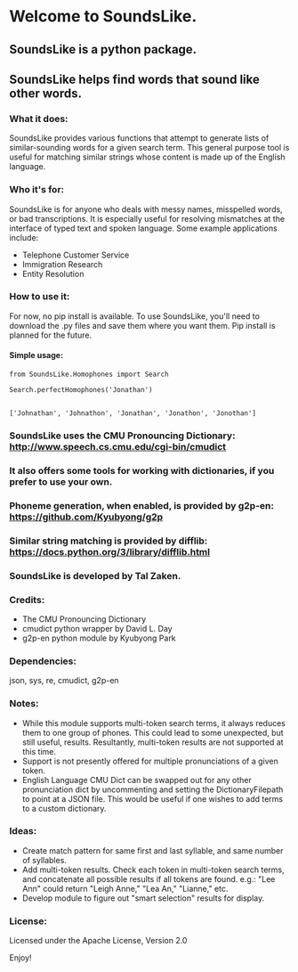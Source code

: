 # Welcome to SoundsLike. 

## SoundsLike is a python package. 
## SoundsLike helps find words that sound like other words.

### What it does:

SoundsLike provides various functions that attempt to generate lists of similar-sounding words for a given search term. This general purpose tool is useful for matching similar strings whose content is made up of the English language.

### Who it's for:

SoundsLike is for anyone who deals with messy names, misspelled words, or bad transcriptions. It is especially useful for resolving mismatches at the interface of typed text and spoken language. Some example applications include:

- Telephone Customer Service
- Immigration Research
- Entity Resolution

### How to use it:

For now, no pip install is available. To use SoundsLike, you'll need to download the .py files and save them where you want them. Pip install is planned for the future.

#### Simple usage:

    from SoundsLike.Homophones import Search
    
    Search.perfectHomophones('Jonathan')


    ['Johnathan', 'Johnathon', 'Jonathan', 'Jonathon', 'Jonothan']
            
### SoundsLike uses the CMU Pronouncing Dictionary: http://www.speech.cs.cmu.edu/cgi-bin/cmudict
### It also offers some tools for working with dictionaries, if you prefer to use your own. 
### Phoneme generation, when enabled, is provided by g2p-en: https://github.com/Kyubyong/g2p
### Similar string matching is provided by difflib: https://docs.python.org/3/library/difflib.html

### SoundsLike is developed by Tal Zaken.

### Credits:
- The CMU Pronouncing Dictionary
- cmudict python wrapper by David L. Day
- g2p-en python module by Kyubyong Park

### Dependencies:
      
json, sys, re, cmudict, g2p-en
 
### Notes:
- While this module supports multi-token search terms, it always reduces them to one group of phones. This could lead to some unexpected, but still useful, results. Resultantly, multi-token results are not supported at this time.
- Support is not presently offered for multiple pronunciations of a given token.
- English Language CMU Dict can be swapped out for any other pronunciation dict by uncommenting and setting the DictionaryFilepath to point at a JSON file. This would be useful if one wishes to add terms to a custom dictionary.

### Ideas:

- Create match pattern for same first and last syllable, and same number of syllables.
- Add multi-token results. Check each token in multi-token search terms, and concatenate all possible results if all tokens are found. e.g.: "Lee Ann" could return "Leigh Anne," "Lea An," "Lianne," etc.
- Develop module to figure out "smart selection" results for display.

### License:

Licensed under the Apache License, Version 2.0

Enjoy!



